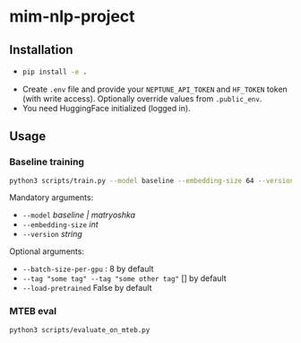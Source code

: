 # mim-nlp-project

## Installation

- ```bash
  pip install -e .
  ```
- Create `.env` file and provide your `NEPTUNE_API_TOKEN` and `HF_TOKEN` token (with write access). Optionally override values from `.public_env`.
- You need HuggingFace initialized (logged in).


## Usage

### Baseline training
```bash
python3 scripts/train.py --model baseline --embedding-size 64 --version v2 --batch-size-per-gpu 8 --tag <your_tag_for_neptune>
```
Mandatory arguments:
- `--model` _baseline | matryoshka_
- `--embedding-size` _int_
- `--version` _string_

Optional arguments:
- `--batch-size-per-gpu` : 8 by default
- `--tag "some tag" --tag "some other tag"` [] by default
- `--load-pretrained` False by default

### MTEB eval
```bash
python3 scripts/evaluate_on_mteb.py
````
